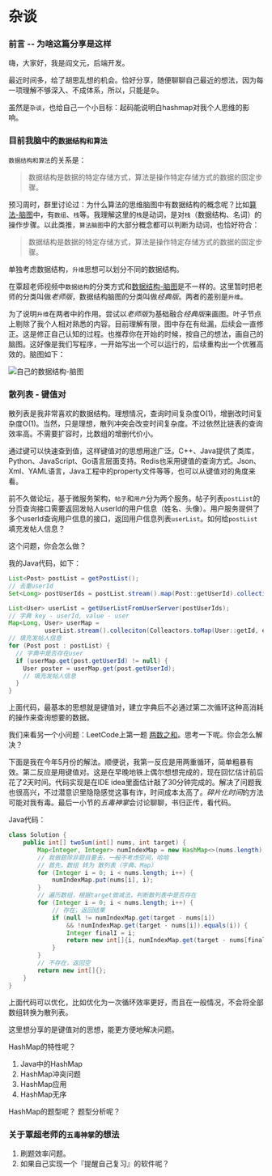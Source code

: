# 杂谈

### 前言 -- 为啥这篇分享是这样
嗨，大家好，我是阎文元，后端开发。

最近时间多，给了胡思乱想的机会。恰好分享，随便聊聊自己最近的想法，因为每一项理解不够深入、不成体系，所以，只能是`杂`。

虽然是`杂谈`，也给自己一个小目标：起码能说明白hashmap对我个人思维的影响。

### 目前我脑中的`数据结构和算法`

`数据结构和算法`的关系是：
> 数据结构是数据的特定存储方式，算法是操作特定存储方式的数据的固定步骤。

预习周时，群里讨论过：为什么算法的思维脑图中有数据结构的概念呢？比如[算法-脑图](https://naotu.baidu.com/file/0a53d3a5343bd86375f348b2831d3610?token=5ab1de1c90d5f3ec)中，有`数组`、`栈`等。我理解这里的`栈`是动词，是对`栈`（数据结构、名词）的操作步骤。以此类推，`算法脑图`中的大部分概念都可以判断为动词，也恰好符合：

> 数据结构是数据的特定存储方式，算法是操作特定存储方式的数据的固定步骤。

单独考虑数据结构，`升维`思想可以划分不同的数据结构。

在覃超老师视频中`数据结构`的分类方式和[数据结构-脑图](https://naotu.baidu.com/file/b832f043e2ead159d584cca4efb19703?token=7a6a56eb2630548c)是不一样的。这里暂时把老师的分类叫做*老师版*，数据结构脑图的分类叫做*经典版*。两者的差别是`升维`。

为了说明`升维`在两者中的作用。尝试以*老师版*为基础融合*经典版*来画图。叶子节点上剔除了我个人相对熟悉的内容。目前理解有限，图中存在有纰漏，后续会一直修正。这是修正自己认知的过程。也推荐你在开始的时候，按自己的想法，画自己的脑图。这好像是我们写程序，一开始写出一个可以运行的，后续重构出一个优雅高效的。脑图如下：

![自己的数据结构-脑图](https://github.com/Kevin922/algorithm004-04/blob/master/Week%20%E9%A2%84%E4%B9%A0%E5%91%A8/id_554/Data%20Structure.png)

### 散列表 - 键值对
散列表是我非常喜欢的数据结构。理想情况，查询时间复杂度O(1)，增删改时间复杂度O(1)。当然，只是理想，散列冲突会改变时间复杂度。不过依然比链表的查询效率高。不需要扩容时，比数组的增删代价小。

通过键可以快速查到值，这样键值对的思想用途广泛。C++、Java提供了类库，Python、JavaScript、Go语言层面支持。Redis也采用键值的查询方式。Json、Xml、YAML语言，Java工程中的property文件等等，也可以从键值对的角度来看。

前不久做论坛，基于微服务架构，`帖子`和`用户`分为两个服务。帖子列表`postList`的分页查询接口需要返回发帖人userId的用户信息（姓名、头像）。用户服务提供了多个userId查询用户信息的接口，返回用户信息列表`userList`。如何给`postList`填充发帖人信息？

这个问题，你会怎么做？

我的Java代码，如下：

``` Java
List<Post> postList = getPostList();
// 去重userId
Set<Long> postUserIds = postList.stream().map(Post::getUserId).collection(Colleactors.toSet());

List<User> userList = getUserListFromUserServer(postUserIds);
// 字典 key - userId, value - user
Map<Long, User> userMap = 
          userList.stream().colleciton(Colleactors.toMap(User::getId, e -> e, (o1, o2) -> o1));
// 填充发帖人信息
for (Post post : postList) {
  // 字典中是否存在user
  if (userMap.get(post.getUserId) != null) {
    User poster = userMap.get(post.getUserId);
    // 填充发帖人信息
  }
}
```

上面代码，最基本的思想就是键值对，建立字典后不必通过第二次循环这种高消耗的操作来查询想要的数据。

我们来看另一个小问题：LeetCode上第一题 [两数之和](https://leetcode-cn.com/problems/two-sum/)。思考一下呢。你会怎么解决？

下面是我在今年5月份的解法。顺便说，我第一反应是用两重循环，简单粗暴有效。第二反应是用键值对。这是在早晚地铁上偶尔想想完成的，现在回忆估计前后花了2天时间。代码实现是在IDE idea里面估计敲了30分钟完成的。解决了问题我也很高兴，不过潜意识里隐隐感觉这事有诈，时间成本太高了。*碎片化时间*的方法可能对我有毒。最后一小节的*五毒神掌*会讨论聊聊，书归正传，看代码。 

Java代码：

``` Java
class Solution {
    public int[] twoSum(int[] nums, int target) {
        Map<Integer, Integer> numIndexMap = new HashMap<>(nums.length);
        // 我做题除非题目要去，一般不考虑空间，哈哈
        // 首先，数组 转为 散列表（字典、Map）
        for (Integer i = 0; i < nums.length; i++) {
            numIndexMap.put(nums[i], i);
        }
        // 遍历数组，根据target做减法，判断散列表中是否存在
        for (Integer i = 0; i < nums.length; i++) {
            // 存在，返回结果
            if (null != numIndexMap.get(target - nums[i])  
                && !numIndexMap.get(target - nums[i]).equals(i)) {
                Integer finalI = i;
                return new int[]{i, numIndexMap.get(target - nums[finalI])};
            }
        }
        // 不存在，返回空
        return new int[]{};
    }
}
```

上面代码可以优化，比如优化为一次循环效率更好，而且在一般情况，不会将全部数组转换为散列表。

这里想分享的是键值对的思想，能更方便地解决问题。

HashMap的特性呢？
1. Java中的HashMap
2. HashMap冲突问题
3. HashMap应用
4. HashMap无序

HashMap的题型呢？
题型分析呢？


### 关于覃超老师的`五毒神掌`的想法
1. 刷题效率问题。
2. 如果自己实现一个『提醒自己复习』的软件呢？



  

